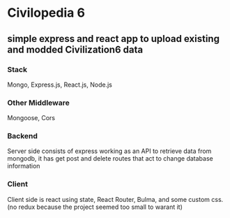 # Civilopedia 6

## simple express and react app to upload existing and modded Civilization6 data

### Stack

Mongo, Express.js, React.js, Node.js

### Other Middleware

Mongoose, Cors

### Backend

Server side consists of express working as an API to retrieve data from mongodb, it has get post and delete routes that act to change database information

### Client

Client side is react using state, React Router, Bulma, and some custom css.
(no redux because the project seemed too small to warant it)

